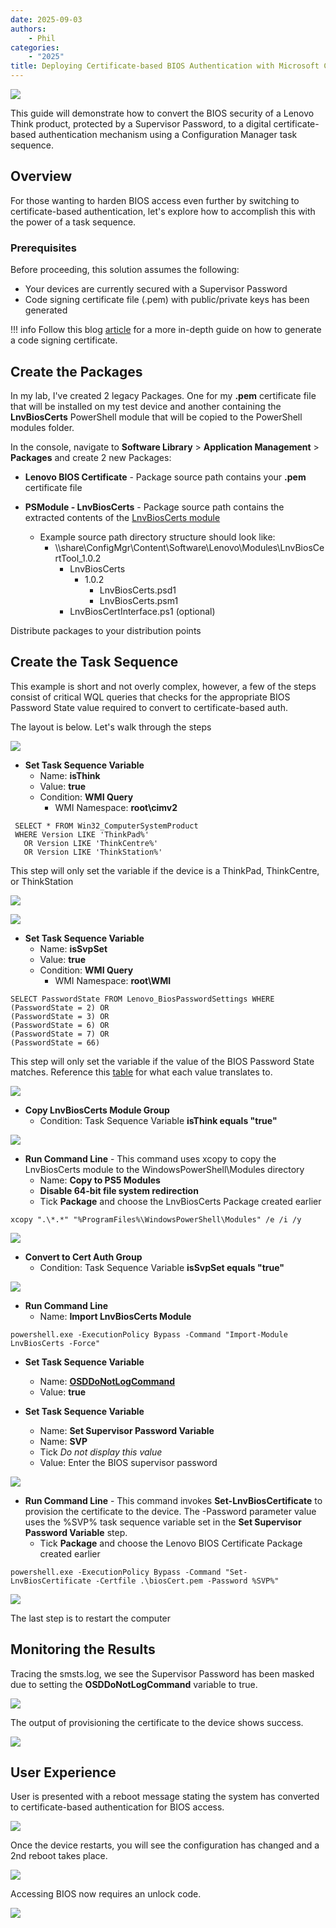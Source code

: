 ```yaml
---
date: 2025-09-03
authors:
    - Phil
categories:
    - "2025"
title: Deploying Certificate-based BIOS Authentication with Microsoft Configuration Manager
---
```


![](https://cdrt.github.io/mk_blog/img/2025/configmgr_deploy_cert_based_bios_auth/image1.png)

This guide will demonstrate how to convert the BIOS security of a Lenovo Think product, protected by a Supervisor Password, to a digital certificate-based authentication mechanism using a Configuration Manager task sequence.
<!-- more -->

## Overview

For those wanting to harden BIOS access even further by switching to certificate-based authentication, let's explore how to accomplish this with the power of a task sequence.

### Prerequisites

Before proceeding, this solution assumes the following:

- Your devices are currently secured with a Supervisor Password
- Code signing certificate file (.pem) with public/private keys has been generated

!!! info
    Follow this blog [article](https://blog.lenovocdrt.com/certificate-based-bios-authentication/#getting-started) for a more in-depth guide on how to generate a code signing certificate.

## Create the Packages

In my lab, I've created 2 legacy Packages. One for my **.pem** certificate file that will be installed on my test device and another containing the **LnvBiosCerts** PowerShell module that will be copied to the PowerShell modules folder.

In the console, navigate to **Software Library** > **Application Management** > **Packages** and create 2 new Packages:

- **Lenovo BIOS Certificate** - Package source path contains your **.pem** certificate file

- **PSModule - LnvBiosCerts** - Package source path contains the extracted contents of the [LnvBiosCerts module](https://download.lenovo.com/cdrt/tools/LnvBiosCertTool_1.0.2.zip)
  - Example source path directory structure should look like:
      - \\\share\ConfigMgr\Content\Software\Lenovo\Modules\LnvBiosCertTool_1.0.2
          - LnvBiosCerts
              - 1.0.2
                  - LnvBiosCerts.psd1
                  - LnvBiosCerts.psm1
          - LnvBiosCertInterface.ps1 (optional)

Distribute packages to your distribution points

## Create the Task Sequence

This example is short and not overly complex, however, a few of the steps consist of critical WQL queries that checks for the appropriate BIOS Password State value required to convert to certificate-based auth.

The layout is below. Let's walk through the steps

![](https://cdrt.github.io/mk_blog/img/2025/configmgr_deploy_cert_based_bios_auth/image2.png)

- **Set Task Sequence Variable**
    - Name: **isThink**
    - Value: **true**
    - Condition: **WMI Query**
        - WMI Namespace: **root\cimv2**

```dos
 SELECT * FROM Win32_ComputerSystemProduct
 WHERE Version LIKE 'ThinkPad%'
   OR Version LIKE 'ThinkCentre%'
   OR Version LIKE 'ThinkStation%'
```

This step will only set the variable if the device is a ThinkPad, ThinkCentre, or ThinkStation


![](https://cdrt.github.io/mk_blog/img/2025/configmgr_deploy_cert_based_bios_auth/image3.png)

![](https://cdrt.github.io/mk_blog/img/2025/configmgr_deploy_cert_based_bios_auth/image4.png)

- **Set Task Sequence Variable**
    - Name: **isSvpSet**
    - Value: **true**
    - Condition: **WMI Query**
        - WMI Namespace: **root\WMI**

```dos
SELECT PasswordState FROM Lenovo_BiosPasswordSettings WHERE
(PasswordState = 2) OR
(PasswordState = 3) OR
(PasswordState = 6) OR
(PasswordState = 7) OR
(PasswordState = 66)
```

This step will only set the variable if the value of the BIOS Password State matches. Reference this [table](https://docs.lenovocdrt.com/ref/bios/wmi/wmi_guide/?h=passwordstate#detecting-password-state) for what each value translates to.


![](https://cdrt.github.io/mk_blog/img/2025/configmgr_deploy_cert_based_bios_auth/image5.png)

- **Copy LnvBiosCerts Module Group**
    - Condition: Task Sequence Variable **isThink equals "true"**

![](https://cdrt.github.io/mk_blog/img/2025/configmgr_deploy_cert_based_bios_auth/image6.png)

- **Run Command Line** - This command uses xcopy to copy the LnvBiosCerts module to the WindowsPowerShell\Modules directory
    - Name: **Copy to PS5 Modules**
    - **Disable 64-bit file system redirection**
    - Tick **Package** and choose the LnvBiosCerts Package created earlier

```dos
xcopy ".\*.*" "%ProgramFiles%\WindowsPowerShell\Modules" /e /i /y
```


![](https://cdrt.github.io/mk_blog/img/2025/configmgr_deploy_cert_based_bios_auth/image7.png)

- **Convert to Cert Auth Group**
    - Condition: Task Sequence Variable **isSvpSet equals "true"**

![](https://cdrt.github.io/mk_blog/img/2025/configmgr_deploy_cert_based_bios_auth/image8.png)

- **Run Command Line**
    - Name: **Import LnvBiosCerts Module**

```dos
powershell.exe -ExecutionPolicy Bypass -Command "Import-Module LnvBiosCerts -Force"
```

- **Set Task Sequence Variable**
    - Name: [**OSDDoNotLogCommand**](https://learn.microsoft.com/intune/configmgr/osd/understand/task-sequence-variables#OSDDoNotLogCommand)
    - Value: **true**

- **Set Task Sequence Variable**
    - Name: **Set Supervisor Password Variable**
    - Name: **SVP**
    - Tick *Do not display this value*
    - Value: Enter the BIOS supervisor password

![](https://cdrt.github.io/mk_blog/img/2025/configmgr_deploy_cert_based_bios_auth/image9.png)

- **Run Command Line** - This command invokes **Set-LnvBiosCertificate** to provision the certificate to the device. The -Password parameter value uses the %SVP% task sequence variable set in the **Set Supervisor Password Variable** step.
    - Tick **Package** and choose the Lenovo BIOS Certificate Package created earlier

```dos
powershell.exe -ExecutionPolicy Bypass -Command "Set-LnvBiosCertificate -Certfile .\biosCert.pem -Password %SVP%"
```

![](https://cdrt.github.io/mk_blog/img/2025/configmgr_deploy_cert_based_bios_auth/image10.png)

The last step is to restart the computer

## Monitoring the Results

Tracing the smsts.log, we see the Supervisor Password has been masked due to setting the **OSDDoNotLogCommand** variable to true.

![](https://cdrt.github.io/mk_blog/img/2025/configmgr_deploy_cert_based_bios_auth/image11.png)

The output of provisioning the certificate to the device shows success.

![](https://cdrt.github.io/mk_blog/img/2025/configmgr_deploy_cert_based_bios_auth/image12.png)

## User Experience

User is presented with a reboot message stating the system has converted to certificate-based authentication for BIOS access.

![](https://cdrt.github.io/mk_blog/img/2025/configmgr_deploy_cert_based_bios_auth/image13.png)

Once the device restarts, you will see the configuration has changed and a 2nd reboot takes place.

![](https://cdrt.github.io/mk_blog/img/2025/configmgr_deploy_cert_based_bios_auth/image14.png)

Accessing BIOS now requires an unlock code.

![](https://cdrt.github.io/mk_blog/img/2025/configmgr_deploy_cert_based_bios_auth/image15.jpg)
